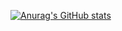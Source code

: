 [![Anurag's GitHub stats](https://github-readme-stats.vercel.app/api?username=Dorabellus&show_icons=true&theme=dracula)](https://github.com/anuraghazra/github-readme-stats)
